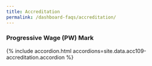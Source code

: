```yaml
---
title: Accreditation
permalink: /dashboard-faqs/accreditation/
---
```


### Progressive Wage (PW) Mark

{% include accordion.html accordions=site.data.acc109-accreditation.accordion %}
